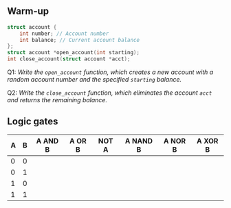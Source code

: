 ## Warm-up
```C
struct account {
    int number; // Account number
    int balance; // Current account balance
};
struct account *open_account(int starting);
int close_account(struct account *acct);
```

Q1: _Write the `open_account` function, which creates a new account with a random account number and the specified `starting` balance._

Q2: _Write the `close_account` function, which eliminates the account `acct` and returns the remaining balance._ 

<div style="page-break-after: always;"></div>

## Logic gates

| A | B | A AND B | A OR B | NOT A | A NAND B | A NOR B | A XOR B |
| - | - | ------- | ------ | ----- | -------- | ------- | ------- |
| 0 | 0 |         |        |       |          |         |         | 
| 0 | 1 |         |        |       |          |         |         | 
| 1 | 0 |         |        |       |          |         |         | 
| 1 | 1 |         |        |       |          |         |         | 